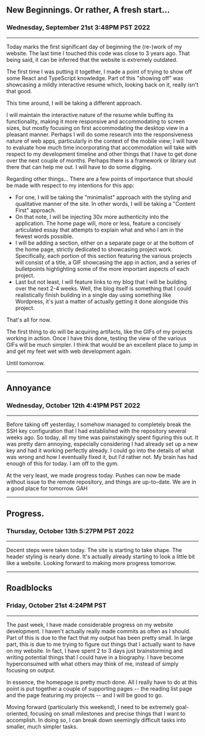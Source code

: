## New Beginnings. Or rather, A fresh start...

### Wednesday, September 21st 3:48PM PST 2022

---

Today marks the first significant day of beginning the (re-)work of my website. The last time I touched this code was close to 3 years ago. That being said, it can be inferred that the website is extremely outdated.

The first time I was putting it together, I made a point of trying to show off some React and TypeScript knowledge. Part of this "showing off" was showcasing a mildly interactive resume which, looking back on it, really isn't that good.

This time around, I will be taking a different approach.

I will maintain the interactive nature of the resume while buffing its functionality, making it more responsive and accommodating to screen sizes, but mostly focusing on first accommodating the desktop view in a pleasant manner. Perhaps I will do some research into the responsiveness nature of web apps, particularly in the context of the mobile view; I will have to evaluate how much time incorporating that accommodation will take with respect to my development timeline and other things that I have to get done over the next couple of months. Perhaps there is a framework or library out there that can help me out. I will have to do some digging.

Regarding other things... There are a few points of importance that should be made with respect to my intentions for this app:

- For one, I will be taking the "minimalist" approach with the styling and qualitative manner of the site. In other words, I will be taking a "Content First" approach.
- On that note, I will be injecting 30x more authenticity into the application. The home page will, more or less, feature a concisely articulated essay that attempts to explain what and who I am in the fewest words possible.
- I will be adding a section, either on a separate page or at the bottom of the home page, strictly dedicated to showcasing project work. Specifically, each portion of this section featuring the various projects will consist of a title, a GIF showcasing the app in action, and a series of bulletpoints highlighting some of the more important aspects of each project.
- Last but not least, I will feature links to my blog that I will be building over the next 2-4 weeks. Well, the blog itself is something that I could realistically finish building in a single day using something like Wordpress, it's just a matter of actually getting it done alongside this project.

That's all for now.

The first thing to do will be acquiring artifacts, like the GIFs of my projects working in action. Once I have this done, testing the view of the various GIFs will be much simpler. I think that would be an excellent place to jump in and get my feet wet with web development again.

Until tomorrow.

---
## Annoyance
### Wednesday, October 12th 4:41PM PST 2022
---

Before taking off yesterday, I somehow managed to completely break the SSH key configuration that I had established with the repository several weeks ago. So today, all my time was painstakingly spent figuring this out. It was pretty darn annoying, especially considering I had already set up a new key and had it working perfectly already. I could go into the details of what was wrong and how I eventually fixed it, but I'd rather not. My brain has had enough of this for today. I am off to the gym.

At the very least, we made progress today. Pushes can now be made without issue to the remote repository, and things are up-to-date. We are in a good place for tomorrow. GAH

---
## Progress.
### Thursday, October 13th 5:27PM PST 2022
---

Decent steps were taken today. The site is starting to take shape. The header styling is nearly done. It's actually already starting to look a little bit like a website. Looking forward to making more progress tomorrow.

---
## Roadblocks

### Friday, October 21st 4:24PM PST
---

The past week, I have made considerable progress on my website development. I haven't actually really made commits as often as I should. Part of this is due to the fact that my output has been pretty small. In large part, this is due to me trying to figure out things that I actually want to have on my website. In fact, I have spent 2 to 3 days just brainstorming and writing potential things that I could have in a biography. I have become hyperconsumed with what others may think of me, instead of simply focusing on output.

In essence, the homepage is pretty much done. All I really have to do at this point is put together a couple of supporting pages -- the reading list page and the page featuring my projects -- and I will be good to go.

Moving forward (particularly this weekend), I need to be extremely goal-oriented, focusing on small milestones and precise things that I want to accomplish. In doing so, I can break down seemingly difficult tasks into smaller, much simpler tasks.